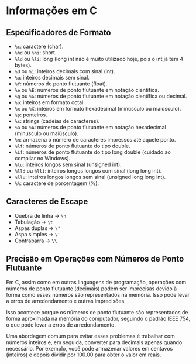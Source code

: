 # Informações em C

## Especificadores de Formato

- `%c`: caractere (char).
- `%hd` ou `%hi`: short.
- `%ld` ou `%li`: long (long int não é muito utilizado hoje, pois o int já tem 4 bytes).
- `%d` ou `%i`: inteiros decimais com sinal (int).
- `%u`: inteiros decimais sem sinal.
- `%f`: números de ponto flutuante (float).
- `%e` ou `%E`: números de ponto flutuante em notação científica.
- `%g` ou `%G`: números de ponto flutuante em notação científica ou decimal.
- `%o`: inteiros em formato octal.
- `%x` ou `%X`: inteiros em formato hexadecimal (minúsculo ou maiúsculo).
- `%p`: ponteiros.
- `%s`: strings (cadeias de caracteres).
- `%a` ou `%A`: números de ponto flutuante em notação hexadecimal (minúsculo ou maiúsculo).
- `%n`: armazena o número de caracteres impressos até aquele ponto.
- `%lf`: números de ponto flutuante do tipo double.
- `%Lf`: números de ponto flutuante do tipo long double (cuidado ao compilar no Windows).
- `%lu`: inteiros longos sem sinal (unsigned int).
- `%lld` ou `%lli`: inteiros longos longos com sinal (long long int).
- `%llu`: inteiros longos longos sem sinal (unsigned long long int).
- `%%`: caractere de porcentagem (%).

## Caracteres de Escape

- Quebra de linha -> `\n`
- Tabulação       -> `\t`
- Aspas duplas    -> `\"`
- Aspa simples    -> `\'`
- Contrabarra     -> `\\`

## Precisão em Operações com Números de Ponto Flutuante

Em C, assim como em outras linguagens de programação, operações com números de ponto flutuante (decimais) podem ser imprecisas devido à forma como esses números são representados na memória. Isso pode levar a erros de arredondamento e outras imprecisões. 

Isso acontece porque os números de ponto flutuante são representados de forma aproximada na memória do computador, seguindo o padrão IEEE 754, o que pode levar a erros de arredondamento. 

Uma abordagem comum para evitar esses problemas é trabalhar com números inteiros e, em seguida, converter para decimais apenas quando necessário. Por exemplo, você pode armazenar valores em centavos (inteiros) e depois dividir por 100.00 para obter o valor em reais.
